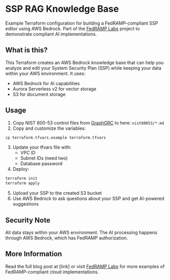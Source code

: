 # SSP RAG Knowledge Base

Example Terraform configuration for building a FedRAMP-compliant SSP editor using AWS Bedrock. Part of the [FedRAMP Labs](https://fedramplabs.com) project to demonstrate compliant AI implementations.

## What is this?

This Terraform creates an AWS Bedrock knowledge base that can help you analyze and edit your System Security Plan (SSP) while keeping your data within your AWS environment. It uses:

- AWS Bedrock for AI capabilities
- Aurora Serverless v2 for vector storage
- S3 for document storage

## Usage

1. Copy NIST 800-53 control files from [GraphGRC](https://github.com/alsmola/graphgrc/blob/main/nist80053/index.md) to here: `nist80053/*.md`
2. Copy and customize the variables:
```bash
cp terraform.tfvars.example terraform.tfvars
```
3. Update your tfvars file with:
   - VPC ID
   - Subnet IDs (need two)
   - Database password
4. Deploy:
```bash
terraform init
terraform apply
```
5. Upload your SSP to the created S3 bucket
6. Use AWS Bedrock to ask questions about your SSP and get AI-powered suggestions

## Security Note

All data stays within your AWS environment. The AI processing happens through AWS Bedrock, which has FedRAMP authorization.

## More Information

Read the full blog post at [link] or visit [FedRAMP Labs](https://fedramplabs.com) for more examples of FedRAMP-compliant cloud implementations.